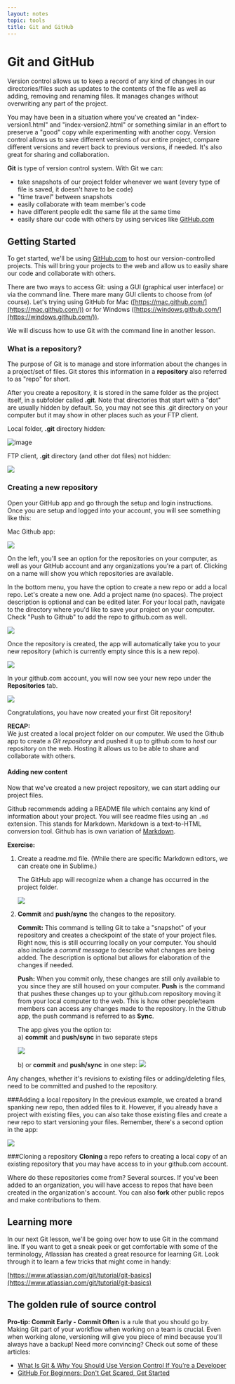 ```yaml
---
layout: notes
topic: tools
title: Git and GitHub
---
```


# Git and GitHub

Version control allows us to keep a record of any kind of changes in our directories/files such as updates to the contents of the file as well as adding, removing and renaming files.  It manages changes without overwriting any part of the project.

You may have been in a situation where you've created an "index-version1.html" and "index-version2.html" or something similar in an effort to preserve a "good" copy while experimenting with another copy.  Version control allows us to save different versions of our entire project, compare different versions and revert back to previous versions, if needed.  It's also great for sharing and collaboration.

**Git** is type of version control system. With Git we can:

* take snapshots of our project folder whenever we want (every type of file is saved, it doesn't have to be code)
* "time travel" between snapshots
* easily collaborate with team member's code
* have different people edit the same file at the same time
* easily share our code with others by using services like [GitHub.com](http://github.com)

## Getting Started
To get started, we'll be using [GitHub.com](http://github.com) to host our version-controlled projects. This will bring your projects to the web and allow us to easily share our code and collaborate with others.

There are two ways to access Git: using a GUI (graphical user interface) or via the command line. There mare many GUI clients to choose from (of course). Let's trying using GitHub for Mac ([https://mac.github.com/](https://mac.github.com/)) or for Windows ([https://windows.github.com/](https://windows.github.com/)).

We will discuss how to use Git with the command line in another lesson.

### What is a repository?

The purpose of Git is to manage and store information about the changes in a project/set of files. Git stores this information in a **repository** also referred to as "repo" for short.

After you create a repository, it is stored in the same folder as the project itself, in a subfolder called **.git**. Note that directories that start with a "dot" are usually hidden by default.  So, you may not see this .git directory on your computer but it may show in other places such as your FTP client.

Local folder, **.git** directory hidden:
    
![image](http://cl.ly/VHsU/folder-git.png)

FTP client, **.git** directory (and other dot files) not hidden:

![](http://cl.ly/VI8T/ftp-git.png)


### Creating a new repository

Open your GitHub app and go through the setup and login instructions.  Once you are setup and logged into your account, you will see something like this:

Mac Github app:

![](images/github-app-logged-in.jpg)

On the left, you'll see an option for the repositories on your computer, as well as your GitHub account and any organizations you're a part of. Clicking on a name will show you which repositories are available. 

In the bottom menu, you have the option to create a new repo or add a local repo.  Let's create a new one.  Add a project name (no spaces).  The project description is optional and can be edited later. For your local path, navigate to the directory where you'd like to save your project on your computer.  Check "Push to Github" to add the repo to github.com as well.

![](images/new-project.png)

Once the repository is created, the app will automatically take you to your new repository (which is currently empty since this is a new repo).

![](images/app-new-repo.png)

In your github.com account, you will now see your new repo under the **Repositories** tab.

![](images/github-new-repo.png)

Congratulations, you have now created your first Git repository!

**RECAP:**  
We just created a local project folder on our computer.  We used the Github app to create a *Git repository* and pushed it up to github.com to *host* our repository on the web. Hosting it allows us to be able to share and collaborate with others.

#### Adding new content
Now that we've created a new project repository, we can start adding our project files.

Github recommends adding a README file which contains any kind of information about your project.  You will see readme files using an `.md` extension. This stands for Markdown. Markdown is a text-to-HTML conversion tool. Github has is own variation of [Markdown](https://help.github.com/articles/github-flavored-markdown).

**Exercise:**

1. Create a readme.md file. (While there are specific Markdown editors, we can create one in Sublime.)

	The GitHub app will recognize when a change has occurred in the project folder.

	![](images/changes.png)

2. **Commit** and **push/sync** the changes to the repository.

	**Commit:** This command is telling Git to take a "snapshot" of your repository and creates a checkpoint of the state of your project files. Right now, this is still occurring locally on your computer. You should also include a *commit message* to describe what changes are being added. The description is optional but allows for elaboration of the changes if needed.
	
	**Push:** When you commit only, these changes are still only available to you since they are still housed on your computer. **Push** is the command that pushes these changes up to your github.com repository moving it from your local computer to the web. This is how other people/team members can access any changes made to the repository.  In the Github app, the push command is referred to as **Sync**. 
	
	The app gives you the option to:  
	a) **commit** and **push/sync** in two separate steps
	
	![](images/commit-sync-separate.png)
	
	b) or **commit** and **push/sync** in one step:
	![](images/commit-sync.png)

Any changes, whether it's revisions to existing files or adding/deleting files, need to be committed and pushed to the repository.

###Adding a local repository
In the previous example, we created a brand spanking new repo, then added files to it. However, if you already have a project with existing files, you can also take those existing files and create a new repo to start versioning your files. Remember, there's a second option in the app:

![](images/github-app-logged-in.jpg)

###Cloning a repository
**Cloning** a repo refers to creating a local copy of an existing repository that you may have access to in your github.com account.  

Where do these repositories come from?  Several sources. If you've been added to an organization, you will have access to repos that have been created in the organization's account.  You can also **fork** other public repos and make contributions to them. 

## Learning more

In our next Git lesson, we'll be going over how to use Git in the command line.  If you want to get a sneak peek or get comfortable with some of the terminology, Atlassian has created a great resource for learning Git. Look through it to learn a few tricks that might come in handy:

[https://www.atlassian.com/git/tutorial/git-basics](https://www.atlassian.com/git/tutorial/git-basics)

## The golden rule of source control

**Pro-tip: Commit Early - Commit Often** is a rule that you should go by. Making Git part of your workflow when working on a team is crucial. Even when working alone, versioning will give you piece of mind because you'll always have a backup!  Need more convincing?  Check out some of these articles:

* [What Is Git & Why You Should Use Version Control If You’re a Developer](http://www.makeuseof.com/tag/git-version-control-youre-developer/)
* [GitHub For Beginners: Don't Get Scared, Get Started](http://readwrite.com/2013/09/30/understanding-github-a-journey-for-beginners-part-1#awesm=~oCX648ZyjWDjos)